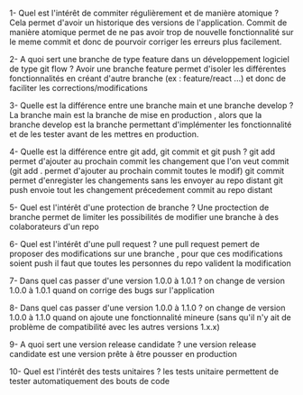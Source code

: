 1- Quel est l'intérêt de commiter régulièrement et de manière atomique ?
Cela permet d'avoir un historique des versions de l'application. Commit de manière atomique permet de ne pas avoir trop de nouvelle fonctionnalité sur le meme commit et donc de pourvoir corriger les erreurs plus facilement.


2- A quoi sert une branche de type feature dans un développement logiciel de type git flow ?
Avoir une branche feature permet d'isoler les différentes fonctionnalités en créant d'autre branche (ex : feature/react ...) et donc de faciliter les corrections/modifications


3- Quelle est la différence entre une branche main et une branche develop ?
La branche main est la branche de mise en production , alors que la branche develop est la branche permettant d'implémenter les fonctionnalité et de les tester avant de les mettres en production.


4- Quelle est la différence entre git add, git commit et git push ?
git add permet d'ajouter au prochain commit les changement que l'on veut commit (git add . permet d'ajouter au prochain commit toutes le modif)
git commit permet d'enregister les changements sans les envoyer au repo distant
git push envoie tout les changement précedement commit au repo distant


5- Quel est l'intérêt d'une protection de branche ?
Une proctection de branche permet de limiter les possibilités de modifier une branche à des colaborateurs d'un repo


6- Quel est l'intérêt d'une pull request ?
une pull request pemert de proposer des modifications sur une branche , pour que ces modifications soient push il faut que toutes les personnes du repo valident la modification

7- Dans quel cas passer d'une version 1.0.0 à 1.0.1 ?
on change de version 1.0.0 à 1.0.1 quand on corrige des bugs sur l'application


8- Dans quel cas passer d'une version 1.0.0 à 1.1.0 ?
on change de version 1.0.0 à 1.1.0 quand on ajoute une fonctionnalité mineure (sans qu'il n'y ait de problème de compatibilité avec les autres versions 1.x.x)


9- A quoi sert une version release candidate ?
une version release candidate est une version prête à être pousser en production


10- Quel est l'intérêt des tests unitaires  ?
les tests unitaire permettent de tester automatiquement des bouts de code  


